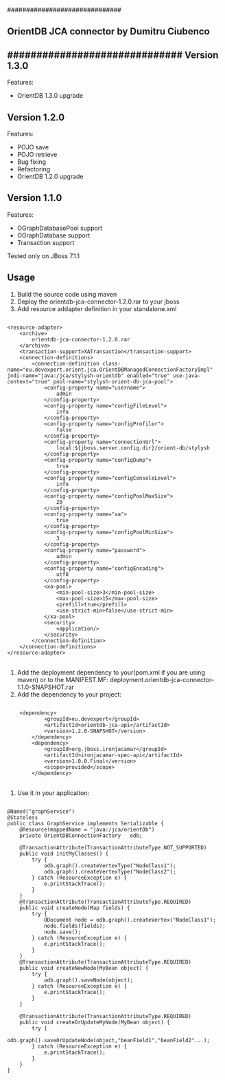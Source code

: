 ##############################
## OrientDB JCA connector by Dumitru Ciubenco
##############################
Version 1.3.0
-----------------------------------

Features:
- OrientDB 1.3.0 upgrade


Version 1.2.0
-----------------------------------

Features:
- POJO save
- POJO retrieve
- Bug fixing
- Refactoring
- OrientDB 1.2.0 upgrade

Version 1.1.0
-----------------------------------

Features:
- OGraphDatabasePool support
- OGraphDatabase support
- Transaction support

Tested only on JBoss 7.1.1

Usage
--------------------------------------
 1. Build the source code using maven
 1. Deploy the orientdb-jca-connector-1.2.0.rar to your jboss
 1. Add resource addapter definition in your standalone.xml
<pre>
<code>
&lt;resource-adapter&gt;
	&lt;archive&gt;
		orientdb-jca-connector-1.2.0.rar
	&lt;/archive&gt;
	&lt;transaction-support&gt;XATransaction&lt;/transaction-support&gt;
	&lt;connection-definitions&gt;
		&lt;connection-definition class-name=&quot;eu.devexpert.orient.jca.OrientDBManagedConnectionFactoryImpl&quot; jndi-name=&quot;java:/jca/stylysh-orientdb&quot; enabled=&quot;true&quot; use-java-context=&quot;true&quot; pool-name=&quot;stylysh-orient-db-jca-pool&quot;&gt;
			&lt;config-property name=&quot;username&quot;&gt;
				admin
			&lt;/config-property&gt;
			&lt;config-property name=&quot;configFileLevel&quot;&gt;
				info
			&lt;/config-property&gt;
			&lt;config-property name=&quot;configProfiler&quot;&gt;
				false
			&lt;/config-property&gt;
			&lt;config-property name=&quot;connectionUrl&quot;&gt;
				local:${jboss.server.config.dir}/orient-db/stylysh
			&lt;/config-property&gt;
			&lt;config-property name=&quot;configDump&quot;&gt;
				true
			&lt;/config-property&gt;
			&lt;config-property name=&quot;configConsoleLevel&quot;&gt;
				info
			&lt;/config-property&gt;
			&lt;config-property name=&quot;configPoolMaxSize&quot;&gt;
				20
			&lt;/config-property&gt;
			&lt;config-property name=&quot;xa&quot;&gt;
				true
			&lt;/config-property&gt;
			&lt;config-property name=&quot;configPoolMinSize&quot;&gt;
				3
			&lt;/config-property&gt;
			&lt;config-property name=&quot;password&quot;&gt;
				admin
			&lt;/config-property&gt;
			&lt;config-property name=&quot;configEncoding&quot;&gt;
				utf8
			&lt;/config-property&gt;
			&lt;xa-pool&gt;
				&lt;min-pool-size&gt;3&lt;/min-pool-size&gt;
				&lt;max-pool-size&gt;15&lt;/max-pool-size&gt;
				&lt;prefill&gt;true&lt;/prefill&gt;
				&lt;use-strict-min&gt;false&lt;/use-strict-min&gt;
			&lt;/xa-pool&gt;
			&lt;security&gt;
				&lt;application/&gt;
			&lt;/security&gt;
		&lt;/connection-definition&gt;
	&lt;/connection-definitions&gt;
&lt;/resource-adapter&gt;
</code>
</pre>

 1. Add the deployment dependency to your(pom.xml if you are using maven) or to the MANIFEST.MF: deployment.orientdb-jca-connector-1.1.0-SNAPSHOT.rar
 1. Add the dependency to your project:
<pre>
<code>
  	&lt;dependency&gt;
			&lt;groupId&gt;eu.devexpert&lt;/groupId&gt;
			&lt;artifactId&gt;orientdb-jca-api&lt;/artifactId&gt;
			&lt;version&gt;1.2.0-SNAPSHOT&lt;/version&gt;
		&lt;/dependency&gt;
		&lt;dependency&gt;
			&lt;groupId&gt;org.jboss.ironjacamar&lt;/groupId&gt;
			&lt;artifactId&gt;ironjacamar-spec-api&lt;/artifactId&gt;
			&lt;version&gt;1.0.0.Final&lt;/version&gt;
			&lt;scope&gt;provided&lt;/scope&gt;
		&lt;/dependency&gt;		
</code>
</pre>

 1. Use it in your application:
<pre>
<code>
@Named("graphService")
@Stateless
public class GraphService implements Serializable {
	@Resource(mappedName = "java:/jca/orientDb")
	private OrientDBConnectionFactory	odb;
		
	@TransactionAttribute(TransactionAttributeType.NOT_SUPPORTED)
	public void initMyClasses() {
		try {
			odb.graph().createVertexType("NodeClass1");
			odb.graph().createVertexType("NodeClass2");
		} catch (ResourceException e) {
			e.printStackTrace();
		}
	}
	@TransactionAttribute(TransactionAttributeType.REQUIRED)
	public void createNode(Map<String, Object> fields) {
		try {
			ODocument node = odb.graph().createVertex("NodeClass1");
			node.fields(fields);
			node.save();
		} catch (ResourceException e) {
			e.printStackTrace();
		}
	}	
	@TransactionAttribute(TransactionAttributeType.REQUIRED)
	public void createNewNode(MyBean object) {
		try {
			odb.graph().saveNode(object);
		} catch (ResourceException e) {
			e.printStackTrace();
		}
	}
	
	@TransactionAttribute(TransactionAttributeType.REQUIRED)
	public void createOrUpdateMyNode(MyBean object) {
		try {
			odb.graph().saveOrUpdateNode(object,"beanField1","beanField2"...);
		} catch (ResourceException e) {
			e.printStackTrace();
		}
	}	
}
</code>
</pre>
